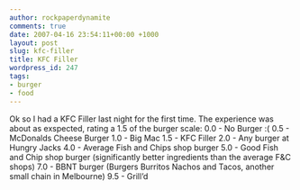 ```yaml
---
author: rockpaperdynamite
comments: true
date: 2007-04-16 23:54:11+00:00 +1000
layout: post
slug: kfc-filler
title: KFC Filler
wordpress_id: 247
tags:
- burger
- food
---
```


Ok so I had a KFC Filler last night for the first time. The experience was about as exspected, rating a 1.5 of the burger scale:
0.0 - No Burger :(
0.5 - McDonalds Cheese Burger
1.0 - Big Mac
1.5 - KFC Filler
2.0 - Any burger at Hungry Jacks
4.0 - Average Fish and Chips shop burger
5.0 - Good Fish and Chip shop burger (significantly better ingredients than the average F&C shops)
7.0 - BBNT burger (Burgers Burritos Nachos and Tacos, another small chain in Melbourne)
9.5 - Grill’d

